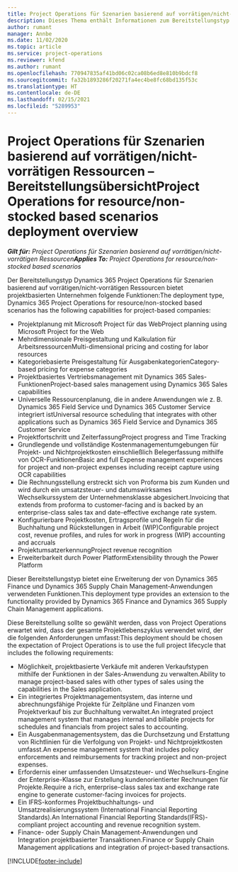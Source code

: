 ```yaml
---
title: Project Operations für Szenarien basierend auf vorrätigen/nicht-vorrätigen Ressourcen – Bereitstellungsübersicht
description: Dieses Thema enthält Informationen zum Bereitstellungstyp Project Operations für Szenarien basierend auf vorrätigen/nicht-vorrätigen Ressourcen.
author: rumant
manager: Annbe
ms.date: 11/02/2020
ms.topic: article
ms.service: project-operations
ms.reviewer: kfend
ms.author: rumant
ms.openlocfilehash: 770947835af41bd06c02ca08b6ed8e810b9bdcf8
ms.sourcegitcommit: fa32b1893286f20271fa4ec4be8fc68bd135f53c
ms.translationtype: HT
ms.contentlocale: de-DE
ms.lasthandoff: 02/15/2021
ms.locfileid: "5289953"
---
```

# <a name="project-operations-for-resourcenon-stocked-based-scenarios-deployment-overview"></a><span data-ttu-id="6b2eb-103">Project Operations für Szenarien basierend auf vorrätigen/nicht-vorrätigen Ressourcen – Bereitstellungsübersicht</span><span class="sxs-lookup"><span data-stu-id="6b2eb-103">Project Operations for resource/non-stocked based scenarios deployment overview</span></span>

<span data-ttu-id="6b2eb-104">_**Gilt für:** Project Operations für Szenarien basierend auf vorrätigen/nicht-vorrätigen Ressourcen_</span><span class="sxs-lookup"><span data-stu-id="6b2eb-104">_**Applies To:** Project Operations for resource/non-stocked based scenarios_</span></span>

<span data-ttu-id="6b2eb-105">Der Bereitstellungstyp Dynamics 365 Project Operations für Szenarien basierend auf vorrätigen/nicht-vorrätigen Ressourcen bietet projektbasierten Unternehmen folgende Funktionen:</span><span class="sxs-lookup"><span data-stu-id="6b2eb-105">The deployment type, Dynamics 365 Project Operations for resource/non-stocked based scenarios has the following capabilities for project-based companies:</span></span>

- <span data-ttu-id="6b2eb-106">Projektplanung mit Microsoft Project für das Web</span><span class="sxs-lookup"><span data-stu-id="6b2eb-106">Project planning using Microsoft Project for the Web</span></span>
- <span data-ttu-id="6b2eb-107">Mehrdimensionale Preisgestaltung und Kalkulation für Arbeitsressourcen</span><span class="sxs-lookup"><span data-stu-id="6b2eb-107">Multi-dimensional pricing and costing for labor resources</span></span>
- <span data-ttu-id="6b2eb-108">Kategoriebasierte Preisgestaltung für Ausgabenkategorien</span><span class="sxs-lookup"><span data-stu-id="6b2eb-108">Category-based pricing for expense categories</span></span>
- <span data-ttu-id="6b2eb-109">Projektbasiertes Vertriebsmanagement mit Dynamics 365 Sales-Funktionen</span><span class="sxs-lookup"><span data-stu-id="6b2eb-109">Project-based sales management using Dynamics 365 Sales capabilities</span></span>
- <span data-ttu-id="6b2eb-110">Universelle Ressourcenplanung, die in andere Anwendungen wie z. B. Dynamics 365 Field Service und Dynamics 365 Customer Service integriert ist</span><span class="sxs-lookup"><span data-stu-id="6b2eb-110">Universal resource scheduling that integrates with other applications such as Dynamics 365 Field Service and Dynamics 365 Customer Service</span></span>
- <span data-ttu-id="6b2eb-111">Projektfortschritt und Zeiterfassung</span><span class="sxs-lookup"><span data-stu-id="6b2eb-111">Project progress and Time Tracking</span></span>
- <span data-ttu-id="6b2eb-112">Grundlegende und vollständige Kostenmanagementumgebungen für Projekt- und Nichtprojektkosten einschließlich Belegerfassung mithilfe von OCR-Funktionen</span><span class="sxs-lookup"><span data-stu-id="6b2eb-112">Basic and full Expense management experiences for project and non-project expenses including receipt capture using OCR capabilities</span></span>
- <span data-ttu-id="6b2eb-113">Die Rechnungsstellung erstreckt sich von Proforma bis zum Kunden und wird durch ein umsatzsteuer- und datumswirksames Wechselkurssystem der Unternehmensklasse abgesichert.</span><span class="sxs-lookup"><span data-stu-id="6b2eb-113">Invoicing that extends from proforma to customer-facing and is backed by an enterprise-class sales tax and date-effective exchange rate system.</span></span>
- <span data-ttu-id="6b2eb-114">Konfigurierbare Projektkosten, Ertragsprofile und Regeln für die Buchhaltung und Rückstellungen in Arbeit (WIP)</span><span class="sxs-lookup"><span data-stu-id="6b2eb-114">Configurable project cost, revenue profiles, and rules for work in progress (WIP) accounting and accruals</span></span>
- <span data-ttu-id="6b2eb-115">Projektumsatzerkennung</span><span class="sxs-lookup"><span data-stu-id="6b2eb-115">Project revenue recognition</span></span>
- <span data-ttu-id="6b2eb-116">Erweiterbarkeit durch Power Platform</span><span class="sxs-lookup"><span data-stu-id="6b2eb-116">Extensibility through the Power Platform</span></span>

<span data-ttu-id="6b2eb-117">Dieser Bereitstellungstyp bietet eine Erweiterung der von Dynamics 365 Finance und Dynamics 365 Supply Chain Management-Anwendungen verwendeten Funktionen.</span><span class="sxs-lookup"><span data-stu-id="6b2eb-117">This deployment type provides an extension to the functionality provided by Dynamics 365 Finance and Dynamics 365 Supply Chain Management applications.</span></span>

<span data-ttu-id="6b2eb-118">Diese Bereitstellung sollte so gewählt werden, dass von Project Operations erwartet wird, dass der gesamte Projektlebenszyklus verwendet wird, der die folgenden Anforderungen umfasst:</span><span class="sxs-lookup"><span data-stu-id="6b2eb-118">This deployment should be chosen the expectation of Project Operations is to use the full project lifecycle that includes the following requirements:</span></span>

- <span data-ttu-id="6b2eb-119">Möglichkeit, projektbasierte Verkäufe mit anderen Verkaufstypen mithilfe der Funktionen in der Sales-Anwendung zu verwalten.</span><span class="sxs-lookup"><span data-stu-id="6b2eb-119">Ability to manage project-based sales with other types of sales using the capabilities in the Sales application.</span></span>
- <span data-ttu-id="6b2eb-120">Ein integriertes Projektmanagementsystem, das interne und abrechnungsfähige Projekte für Zeitpläne und Finanzen vom Projektverkauf bis zur Buchhaltung verwaltet.</span><span class="sxs-lookup"><span data-stu-id="6b2eb-120">An integrated project management system that manages internal and billable projects for schedules and financials from project sales to accounting.</span></span>
- <span data-ttu-id="6b2eb-121">Ein Ausgabenmanagementsystem, das die Durchsetzung und Erstattung von Richtlinien für die Verfolgung von Projekt- und Nichtprojektkosten umfasst.</span><span class="sxs-lookup"><span data-stu-id="6b2eb-121">An expense management system that includes policy enforcements and reimbursements for tracking project and non-project expenses.</span></span>
- <span data-ttu-id="6b2eb-122">Erfordernis einer umfassenden Umsatzsteuer- und Wechselkurs-Engine der Enterprise-Klasse zur Erstellung kundenorientierter Rechnungen für Projekte.</span><span class="sxs-lookup"><span data-stu-id="6b2eb-122">Require a rich, enterprise-class sales tax and exchange rate engine to generate customer-facing invoices for projects.</span></span>
- <span data-ttu-id="6b2eb-123">Ein IFRS-konformes Projektbuchhaltungs- und Umsatzrealisierungssystem (International Financial Reporting Standards).</span><span class="sxs-lookup"><span data-stu-id="6b2eb-123">An International Financial Reporting Standards(IFRS)-compliant project accounting and revenue recognition system.</span></span>
- <span data-ttu-id="6b2eb-124">Finance- oder Supply Chain Management-Anwendungen und Integration projektbasierter Transaktionen.</span><span class="sxs-lookup"><span data-stu-id="6b2eb-124">Finance or Supply Chain Management applications and integration of project-based transactions.</span></span>


[!INCLUDE[footer-include](../includes/footer-banner.md)]